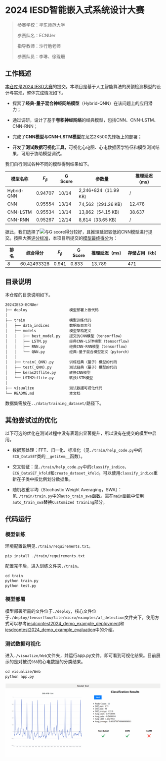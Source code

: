 # 2024 IESD智能嵌入式系统设计大赛

> 参赛学校：华东师范大学
>
> 参赛队名：ECNUer
> 
> 指导教师：沙行勉老师
> 
> 参赛队员：李琳、徐珑珊

## 工作概述

[本仓库](https://github.com/lin772021/IESD-CONTEST-TF)是[2024 IESD大赛](https://iesdcontest.github.io/iesd-2024/index.html)的提交。本项目是基于人工智能算法的房颤检测模型的设计与实现，整体完成情况如下。

- 探索了**经典-量子混合神经网络模型**（Hybrid-QNN）在该问题上的应用潜力；

- 通过调研，设计了基于**卷积神经网络**的经典模型，包括CNN、CNN-LSTM、CNN-RNN；

- 完成了**CNN模型**与**CNN-LSTM模型**在龙芯2K500先锋板上的部署；

- 开发了**测试数据可视化工具**，可视化心电图、心电数据医学特征和模型测试结果，可用于协助模型调试。

我们自行测试各种不同的模型得到结果如下。

| 模型名称   | $F_\beta$   | G Score   | 参数量   | 推理延迟（ms）|
|-------|-------|-------|-------|-------|
| Hybrid-QNN | 0.94707 | 10/14 | 2,246+824（11.99 KB） | / |
| CNN | 0.95554 | 13/14 | 74,562（291.26 KB）| 12.478 |
| CNN-LSTM | 0.95534 | 13/14 | 13,862（54.15 KB）| 38.637 |
| CNN-RNN | 0.95267 | 12/14 | 8,614（33.65 KB）| / |

据此，我们选择了![](http://latex.codecogs.com/svg.latex?F_\\beta)与G score得分较好，且推理延迟较低的CNN模型进行提交。按照大赛[评分标准](https://iesdcontest.github.io/iesd-2024/Problems.html#scoring)，本项目所提交的[模型最终得分](https://iesdcontest.github.io/iesd-2024/Winners.html)为：

| 排名   | 综合得分   | $F_\beta$   | G Score   | 推理延迟（ms）   | 存储占用（kb）   |
|-------|-------|-------|-------|-------|-------|
| 8 | 60.42493328 | 0.941 | 0.833 | 13.789 | 471 |

## 目录说明

本仓库的目录说明如下。

```
2024IESD-ECNUer
├── deploy                   模型部署上板代码
│
├── train                    模型训练代码
│   ├── data_indices         数据条目索引
│   ├── models               模型架构定义
│   │   ├── best_model.py    提交的CNN模型（tensorflow）
│   │   ├── LSTM.py          经典CNN-LSTM模型（tensorflow）
│   │   ├── RNN.py           经典CNN-RNN模型（tensorflow）
│   │   └── QNN.py           经典-量子混合模型定义（pytorch）
│   │
│   ├── train(_QNN).py       训练经典（量子）模型的代码
│   ├── test(_QNN).py        测试经典（量子）模型的代码
│   ├── keras2tflite.py      转换CNN模型
│   └── LSTM2tflite.py       转换LSTM模型
│
├── visualize                测试数据可视化代码
└── README.md                本文档
```

数据集需放在`../data/training_dataset/`路径下。

## 其他尝试过的优化

以下可选的优化在测试过程中没有表现出显著提升，所以没有在提交的模型中启用。

- 数据预处理：FFT、归一化、标准化（见`./train/help_code.py`中的`ECG_DataSET`类的`__getitem__`函数）。

- 交叉验证：见`./train/help_code.py`中的`classify_indice`、`ECG_DataSET_kfold`和`create_dataset_kfold`。可以使用`classify_indice`重新在子类中按比例划分数据集。

- 随机权重平均（Stochastic Weight Averaging，SWA）：见`./train/train.py`中的`auto_train_swa`函数。需在`main`函数中使用`auto_train_swa`替换`Customized training`部分。

## 代码运行

### 模型训练

环境配置说明见`./train/requirements.txt`。

    pip install ./train/requirements.txt

配置完毕后，进入训练文件夹`./train`。

    cd train 
    python train.py
    python test.py

### 模型部署

模型部署所需的文件位于`./deploy`，核心文件位于`./deploy/tensorflow/lite/micro/examples/af_detection`文件夹下。使用方式可以参考[iesdcontest2024_demo_example_deployment](https://github.com/iesdcontest/iesdcontest2024_demo_example_deployment)和[iesdcontest2024_demo_example_evaluation](https://github.com/iesdcontest/iesdcontest2024_demo_example_evaluation)中的介绍。

### 测试数据可视化

进入`./visualize/Web`文件夹，并运行app.py文件，即可看到可视化结果。目前展示的是对被试`S68`的心电数据的分类结果。

```
cd visualize/Web
python app.py
```

![The visualization of testing results](./visualize/visualize.gif "The visualization of testing results")
